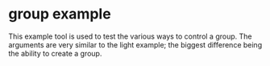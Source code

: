 # group example

This example tool is used to test the various ways to control a group. The arguments are very similar to the light example; the biggest difference being the ability to create a group.
